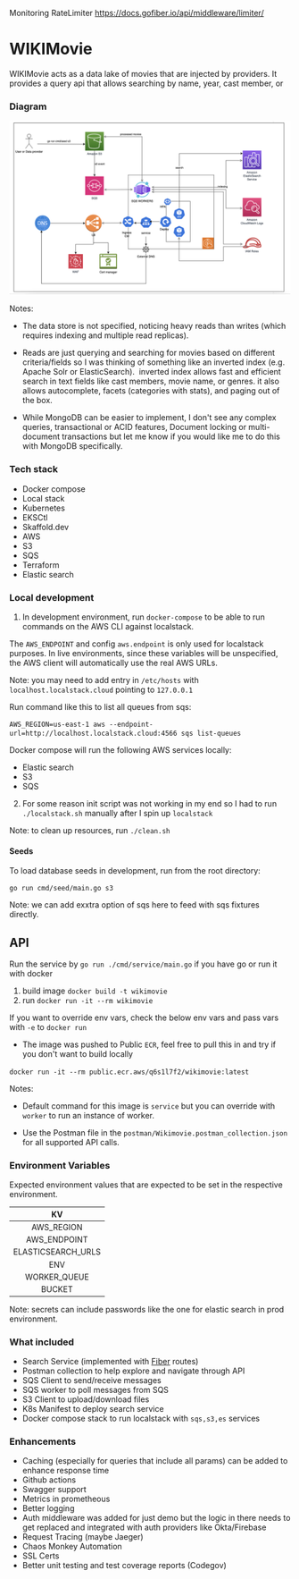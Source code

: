 
Monitoring 
RateLimiter https://docs.gofiber.io/api/middleware/limiter/


# WIKIMovie 

WIKIMovie acts as a data lake of movies that are injected by providers. It provides a query api that allows searching by name, year, cast member, or  

### Diagram 
![Image Alt Text](./image.png)

Notes: 
- The data store is not specified, noticing heavy reads than writes (which requires indexing and multiple read replicas).  

- Reads are just querying and searching for movies based on different criteria/fields so I was thinking of something like an inverted index (e.g. Apache Solr or ElasticSearch).  inverted index allows fast and efficient search in text fields like cast members, movie name, or genres. it also allows autocomplete, facets (categories with stats), and paging out of the box. 

- While MongoDB can be easier to implement, I don't see any complex queries, transactional or ACID features, Document locking or multi-document transactions but let me know if you would like me to do this with MongoDB specifically.


### Tech stack 
* Docker compose 
* Local stack 
* Kubernetes 
* EKSCtl
* Skaffold.dev
* AWS  
* S3
* SQS 
* Terraform 
* Elastic search 

### Local development

1) In development environment, run `docker-compose` to be able to run commands on the AWS CLI against localstack.

The `AWS_ENDPOINT` and config `aws.endpoint` is only used for localstack purposes. In live environments, since these variables will be unspecified, the AWS client will automatically use the real AWS URLs.

Note: you may need to add entry in `/etc/hosts` with `localhost.localstack.cloud` pointing to `127.0.0.1` 

Run command like this to list all queues from sqs: 
```
AWS_REGION=us-east-1 aws --endpoint-url=http://localhost.localstack.cloud:4566 sqs list-queues
```

Docker compose will run the following AWS services locally: 
- Elastic search 
- S3 
- SQS

2) For some reason init script was not working in my end so I had to run `./localstack.sh` manually after I spin up `localstack`  

Note: to clean up resources, run `./clean.sh`

#### Seeds
To load database seeds in development, run from the root directory:
```
go run cmd/seed/main.go s3
```

Note: we can add exxtra option of sqs here to feed with sqs fixtures directly. 


## API

Run the service by `go run ./cmd/service/main.go` if you have go or run it with docker 

1) build image `docker build -t wikimovie`
2) run `docker run -it --rm wikimovie`

If you want to override env vars, check the below env vars and pass vars with `-e` to `docker run`

- The image was pushed to Public `ECR`, feel free to pull this in and try if you don't want to build locally

`docker run -it --rm public.ecr.aws/q6s1l7f2/wikimovie:latest`

Notes: 

- Default command for this image is `service` but you can override with `worker` to run an instance of worker.
  
- Use the Postman file in the `postman/Wikimovie.postman_collection.json` for all supported API calls.

### Environment Variables

Expected environment values that are expected to be set in the respective environment.

|                        KV                         |
|:-----------------------------------------------------:|
|                    AWS_REGION                         |
|                    AWS_ENDPOINT                       |
|                 ELASTICSEARCH_URLS                    |
|                        ENV                            |
|                  WORKER_QUEUE                       |
|                   BUCKET                               |


Note: secrets can include passwords like the one for elastic search in prod environment. 


### What included
- Search Service (implemented with [Fiber](https://github.com/gofiber/fiber) routes)
- Postman collection to help explore and navigate through API
- SQS Client to send/receive messages 
- SQS worker to poll messages from SQS 
- S3 Client to upload/download files
- K8s Manifest to deploy search service 
- Docker compose stack to run localstack with `sqs,s3,es` services


### Enhancements 
- Caching (especially for queries that include all params) can be added to enhance response time 
- Github actions 
- Swagger support 
- Metrics in prometheous  
- Better logging 
- Auth middleware was added for just demo but the logic in there needs to get replaced and integrated with auth providers like Okta/Firebase
- Request Tracing (maybe Jaeger)
- Chaos Monkey Automation 
- SSL Certs 
- Better unit testing and test coverage reports (Codegov)

